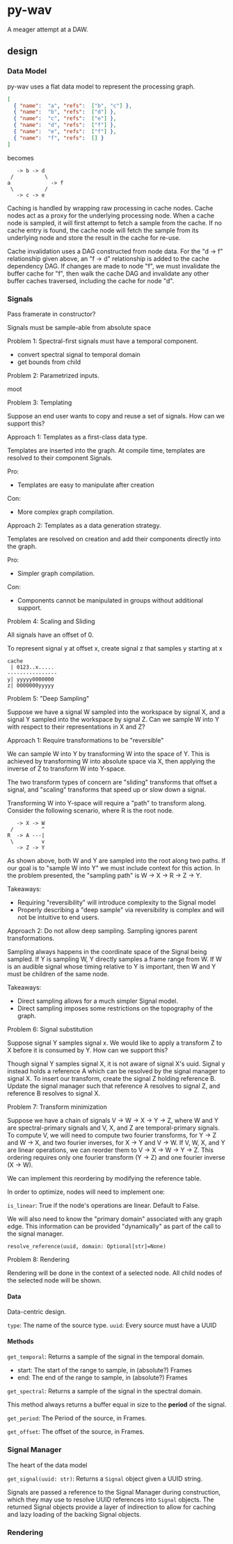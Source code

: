 # py-wav

A meager attempt at a DAW.

## design

### Data Model

py-wav uses a flat data model to represent the processing graph.

```json
[
  { "name":  "a", "refs":  ["b", "c"] },
  { "name":  "b", "refs":  ["d"] },
  { "name":  "c", "refs":  ["e"] },
  { "name":  "d", "refs":  ["f"] },
  { "name":  "e", "refs":  ["f"] },
  { "name":  "f", "refs":  [] }
]
```
becomes
```
   -> b -> d
 /          \
a             -> f
 \          /
   -> c -> e
```

Caching is handled by wrapping raw processing in cache nodes. Cache nodes act
as a proxy for the underlying processing node. When a cache node is sampled, it
will first attempt to fetch a sample from the cache. If no cache entry is
found, the cache node will fetch the sample from its underlying node and store
the result in the cache for re-use.

Cache invalidation uses a DAG constructed from node data. For the "d -> f"
relationship given above, an "f -> d" relationship is added to the cache
dependency DAG. If changes are made to node "f", we must invalidate the buffer
cache for "f", then walk the cache DAG and invalidate any other buffer caches
traversed, including the cache for node "d".

### Signals

Pass framerate in constructor?

Signals must be sample-able from absolute space

Problem 1: Spectral-first signals must have a temporal component.
* convert spectral signal to temporal domain
* get bounds from child

Problem 2: Parametrized inputs.

moot

Problem 3: Templating

Suppose an end user wants to copy and reuse a set of signals. How can we support
this?

Approach 1: Templates as a first-class data type.

Templates are inserted into the graph. At compile time, templates are resolved
to their component Signals.

Pro:
* Templates are easy to manipulate after creation

Con:
* More complex graph compilation.

Approach 2: Templates as a data generation strategy.

Templates are resolved on creation and add their components directly into the
graph.

Pro:
* Simpler graph compilation.

Con:
* Components cannot be manipulated in groups without additional support.

Problem 4: Scaling and Sliding

All signals have an offset of 0.

To represent signal y at offset x, create signal z that samples y starting at x

```
cache
 | 0123..x.....
----------------
y| yyyyy0000000
z| 0000000yyyyy
```

Problem 5: "Deep Sampling"

Suppose we have a signal W sampled into the workspace by signal X, and a
signal Y sampled into the workspace by signal Z. Can we sample W into Y
with respect to their representations in X and Z?

Approach 1: Require transformations to be "reversible"

We can sample W into Y by transforming W into the space of Y. This is achieved
by transforming W into absolute space via X, then applying the inverse of Z to
transform W into Y-space.

The two transform types of concern are "sliding" transforms that offset a
signal, and "scaling" transforms that speed up or slow down a signal.

Transforming W into Y-space will require a "path" to transform along. Consider
the following scenario, where R is the root node.
```
   -> X -> W
 /         ^
R  -> A ---|
 \         v
   -> Z -> Y
```
As shown above, both W and Y are sampled into the root along two paths. If our
goal is to "sample W into Y" we must include context for this action. In the
problem presented, the "sampling path" is W -> X -> R -> Z -> Y.

Takeaways:
* Requiring "reversibility" will introduce complexity to the Signal model
* Properly describing a "deep sample" via reversibility is complex and will
  not be intuitive to end users.

Approach 2: Do not allow deep sampling. Sampling ignores parent transformations.

Sampling always happens in the coordinate space of the Signal being sampled. If
Y is sampling W, Y directly samples a frame range from W. If W is an audible
signal whose timing relative to Y is important, then W and Y must be children
of the same node.

Takeaways:
* Direct sampling allows for a much simpler Signal model.
* Direct sampling imposes some restrictions on the topography of the graph.

Problem 6: Signal substitution

Suppose signal Y samples signal x. We would like to apply a transform Z to X
before it is consumed by Y. How can we support this?

Though signal Y samples signal X, it is not aware of signal X's uuid. Signal y
instead holds a reference A which can be resolved by the signal manager to
signal X. To insert our transform, create the signal Z holding reference B.
Update the signal manager such that reference A resolves to signal Z, and 
reference B resolves to signal X.

Problem 7: Transform minimization

Suppose we have a chain of signals V -> W -> X -> Y -> Z, where W and Y are
spectral-primary signals and V, X, and Z are temporal-primary signals. To
compute V, we will need to compute two fourier transforms, for Y -> Z and
W -> X, and two fourier inverses, for X -> Y and V -> W. If V, W, X, and Y are
linear operations, we can reorder them to V -> X -> W -> Y -> Z. This ordering
requires only one fourier transform (Y -> Z) and one fourier inverse (X -> W).

We can implement this reordering by modifying the reference table. 

In order to optimize, nodes will need to implement one:

`is_linear`: True if the node's operations are linear. Default to False.

We will also need to know the "primary domain" associated with any graph edge.
This information can be provided "dynamically" as part of the call to the
signal manager.

`resolve_reference(uuid, domain: Optional[str]=None)`

Problem 8: Rendering

Rendering will be done in the context of a selected node. All child nodes of the
selected node will be shown.

#### Data

Data-centric design.

`type`: The name of the source type.
`uuid`: Every source must have a UUID

#### Methods

`get_temporal`: Returns a sample of the signal in the temporal domain.
* start: The start of the range to sample, in (absolute?) Frames
* end: The end of the range to sample, in (absolute?) Frames

`get_spectral`: Returns a sample of the signal in the spectral domain.

This method always returns a buffer equal in size to the **period** of the
signal.

`get_period`: The Period of the source, in Frames.

`get_offset`: The offset of the source, in Frames.

### Signal Manager

The heart of the data model

`get_signal(uuid: str)`: Returns a `Signal` object given a UUID string.

Signals are passed a reference to the Signal Manager during construction, which
they may use to resolve UUID references into `Signal` objects. The returned
Signal objects provide a layer of indirection to allow for caching and lazy
loading of the backing Signal objects.

### Rendering